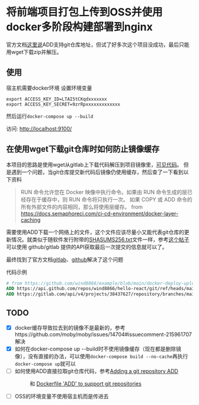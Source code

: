 # 将前端项目打包上传到OSS并使用docker多阶段构建部署到nginx

官方文档[这里说](https://docs.docker.com/engine/reference/builder/#adding-a-git-repository-add-git-ref-dir)ADD支持git仓库地址，但试了好多次这个项目没成功，最后只能用wget下载zip并解压。

## 使用
宿主机需要docker环境
设置环境变量
```
export ACCESS_KEY_ID=LTAI5tCKqdxxxxxxx
export ACCESS_KEY_SECRET=9zrRpxxxxxxxxxxxxx
```
然后运行`docker-compose up --build`

访问: <http://localhost:9100/>

## 在使用wget下载git仓库时如何防止镜像缓存
本项目的思路是使用wget从gitlab上下载代码解压到项目镜像里，[可见代码](https://github.com/wind8866/example/blob/06d04e0f1f/docker-deploy-upload-oss/Dockerfile#L17)。
但是遇到一个问题，当git仓库提交新代码后镜像仍使用缓存，然后查了一下看到以下资料
> RUN 命令允许您在 Docker 映像中执行命令。如果由 RUN 命令生成的层已经存在于缓存中，则 RUN 命令将只执行一次。
> 如果 COPY 或 ADD 命令的所有外部文件的内容相同，那么将使用层缓存。
> from <https://docs.semaphoreci.com/ci-cd-environment/docker-layer-caching>

需要使用ADD下载一个网络上的文件，这个文件应该尽量小又能代表git仓库的更新情况。就类似于随软件发行附带的[SHASUMS256.txt](https://nodejs.org/dist/v16.17.0/)文件一样，参考[这个帖子](https://github.com/moby/moby/issues/14704#issuecomment-215961707)可以使用 github/gitlab 提供的API获取最后一次提交的信息就可以了。

最终找到了官方文档[gitlab](https://docs.gitlab.cn/14.0/ee/api/branches.html#get-single-repository-branch)、[github](https://docs.github.com/en/rest/git/refs#get-a-reference)解决了这个问题

代码示例
```Dockerfile
# from https://github.com/wind8866/example/blob/main/docker-deploy-upload-oss/Dockerfile#L17-L18
ADD https://api.github.com/repos/wind8866/hello-react/git/ref/heads/main /tmp/devalidateCache
ADD https://gitlab.com/api/v4/projects/38437627/repository/branches/main /tmp/devalidateCache
```

## TODO
- [x] docker缓存导致拉去到的镜像不是最新的，参考https://github.com/moby/moby/issues/14704#issuecomment-215961707 解决
- [x] 如何在docker-compose up --build时不使用镜像缓存（现在都是删除镜像），没有直接的办法，可以使用`docker-compose build --no-cache`再执行`docker-compose up`就可以
- [ ] 如何使用ADD直接拉取git仓库代码，参考[Adding a git repository ADD <git ref> <dir>](https://docs.docker.com/engine/reference/builder/#adding-a-git-repository-add-git-ref-dir) 和 [Dockerfile 'ADD' to support git repositories](https://github.com/moby/moby/issues/14704)
- [ ] OSS的环境变量不使用宿主机而是传进去